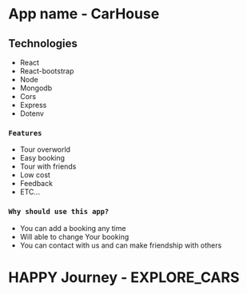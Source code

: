 # App name - CarHouse


## Technologies
- React
- React-bootstrap
- Node
- Mongodb
- Cors
- Express
- Dotenv

### `Features`
- Tour overworld
- Easy booking
- Tour with friends
- Low cost
- Feedback
- ETC...



### `Why should use this app?`

- You can add a booking any time
- Will able to change Your booking
- You can contact with us and can make friendship with others



# HAPPY Journey - EXPLORE_CARS
